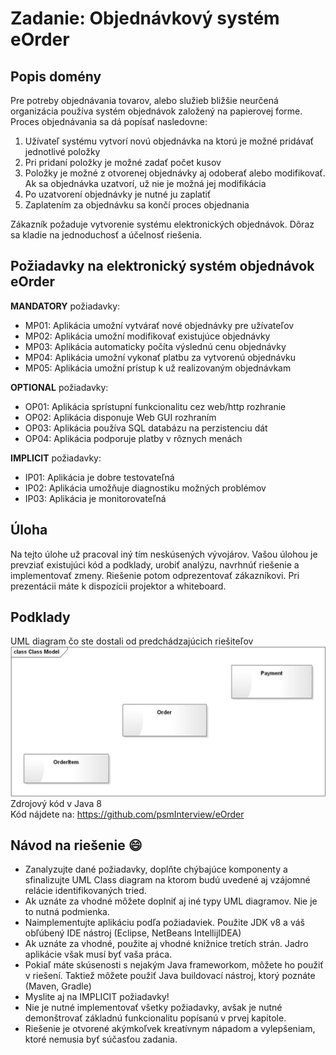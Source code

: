 # Zadanie: Objednávkový systém eOrder

## Popis domény
Pre potreby objednávania tovarov, alebo služieb bližšie neurčená organizácia používa systém objednávok založený na papierovej forme. Proces objednávania sa dá popísať nasledovne:

1.	Užívateľ systému vytvorí novú objednávka na ktorú je možné pridávať jednotlivé položky
2.	Pri pridaní položky je možné zadať počet kusov
3.	Položky je možné z otvorenej objednávky aj odoberať alebo modifikovať. Ak sa objednávka uzatvorí, už nie je možná jej modifikácia
4.	Po uzatvorení objednávky je nutné ju zaplatiť 
5.	Zaplatením za objednávku sa končí proces objednania

Zákazník požaduje vytvorenie systému elektronických objednávok. Dôraz sa kladie na jednoduchosť a účelnosť riešenia.

## Požiadavky na elektronický systém objednávok eOrder
**MANDATORY** požiadavky:

* MP01: Aplikácia umožní vytvárať nové objednávky pre užívateľov
* MP02: Aplikácia umožní modifikovať existujúce objednávky
* MP03: Aplikácia automaticky počíta výslednú cenu objednávky 
* MP04: Aplikácia umožní vykonať platbu za vytvorenú objednávku
* MP05: Aplikácia umožní prístup k už realizovaným objednávkam

**OPTIONAL** požiadavky:

* OP01: Aplikácia sprístupní funkcionalitu cez web/http rozhranie 
* OP02: Aplikácia disponuje Web GUI rozhraním
* OP03: Aplikácia používa SQL databázu na perzistenciu dát
* OP04: Aplikácia podporuje platby v rôznych menách

**IMPLICIT** požiadavky:

* IP01: Aplikácia je dobre testovateľná
* IP02: Aplikácia umožňuje diagnostiku možných problémov
* IP03: Aplikácia je monitorovateľná

## Úloha
Na tejto úlohe už pracoval iný tím neskúsených vývojárov. Vašou úlohou je prevziať existujúci kód a podklady, urobiť analýzu, navrhnúť riešenie a implementovať zmeny.  Riešenie potom odprezentovať zákazníkovi. Pri prezentácii máte k dispozícii projektor a whiteboard.
## Podklady
UML diagram čo ste dostali od predchádzajúcich riešiteľov  
![Class Diagram](https://github.com/psmInterview/eOrder/blob/master/material/order_model_uncomplete.jpg)  
Zdrojový kód v Java 8  
Kód nájdete na: https://github.com/psmInterview/eOrder
## Návod na riešenie :smile:

* Zanalyzujte dané požiadavky, doplňte chýbajúce komponenty a sfinalizujte UML Class diagram na ktorom budú uvedené aj vzájomné relácie identifikovaných tried.
* Ak uznáte za vhodné môžete doplniť aj iné typy UML diagramov. Nie je to nutná podmienka.
* Naimplementujte  aplikáciu podľa požiadaviek. Použite JDK v8 a váš obľúbený IDE nástroj (Eclipse, NetBeans IntellijIDEA)
* Ak uznáte za vhodné, použite aj vhodné knižnice tretích strán. Jadro aplikácie však musí byť vaša práca.
* Pokiaľ máte skúsenosti s nejakým Java frameworkom, môžete ho použiť v riešení. Taktiež môžete použiť Java buildovací nástroj, ktorý poznáte (Maven, Gradle)
* Myslite aj na IMPLICIT požiadavky!
* Nie je nutné implementovať všetky požiadavky,	 avšak je nutné demonštrovať základnú funkcionalitu popísanú v prvej kapitole.
* Riešenie je otvorené akýmkoľvek kreatívnym nápadom a vylepšeniam, ktoré nemusia byť súčasťou zadania. 
